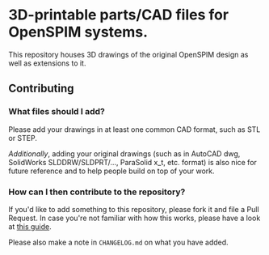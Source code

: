 # 3D-printable parts/CAD files for OpenSPIM systems.

This repository houses 3D drawings of the original OpenSPIM design as well as extensions to it.

## Contributing

### What files should I add?

Please add your drawings in at least one common CAD format, such as STL or STEP.

_Additionally_, adding your original drawings (such as in AutoCAD dwg, SolidWorks SLDDRW/SLDPRT/..., ParaSolid x_t, etc. format) is also nice for future reference and to help people build on top of your work.

### How can I then contribute to the repository?

If you'd like to add something to this repository, please fork it and file a Pull Request. In case you're not familiar with how this works, please have a look at [this guide](https://guides.github.com/activities/hello-world/).

Please also make a note in `CHANGELOG.md` on what you have added.